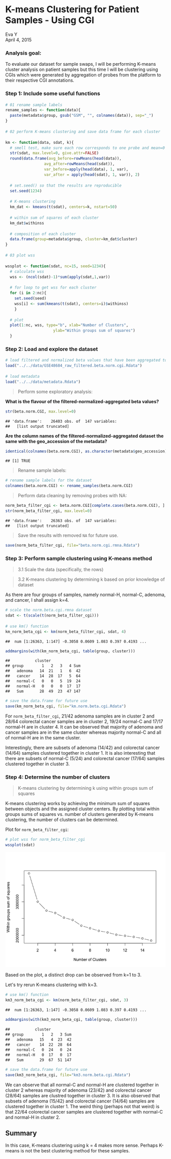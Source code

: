 # K-means Clustering for Patient Samples - Using CGI
Eva Y  
April 4, 2015  

### Analysis goal: 
To evaluate our dataset for sample swaps, I will be performing K-means cluster analysis on patient samples but this time I will be clustering using CGIs which were generated by aggregation of probes from the platform to their respective CGI annotations.


### Step 1: Include some useful functions

```r
# 01 rename sample labels
rename_samples <- function(data){
  paste(metadata$group, gsub("GSM", "", colnames(data)), sep="_")
}

# 02 perform K-means clustering and save data frame for each cluster

km <- function(data, sdat, k){
  # smell test, make sure each row corresponds to one probe and mean=0 and var=1
  str(sdat, max.level=0, give.attr=FALSE)
  round(data.frame(avg_before=rowMeans(head(data)),
                 avg_after=rowMeans(head(sdat)),
                 var_before=apply(head(data), 1, var),
                 var_after = apply(head(sdat), 1, var)), 2)
  
  # set.seed() so that the results are reproducible
  set.seed(1234)
  
  # K-means clustering
  km_dat <- kmeans(t(sdat), centers=k, nstart=50)
  
  # within sum of squares of each cluster
  km_dat$withinss
  
  # composition of each cluster
  data.frame(group=metadata$group, cluster=km_dat$cluster)
}

# 03 plot wss

wssplot <- function(sdat, nc=15, seed=1234){
  # calculate wss
  wss <- (ncol(sdat)-1)*sum(apply(sdat,1,var))
  
  # for loop to get wss for each cluster
  for (i in 2:nc){
    set.seed(seed)
    wss[i] <- sum(kmeans(t(sdat), centers=i)$withinss)
    }
  
  # plot
  plot(1:nc, wss, type="b", xlab="Number of Clusters",
                     ylab="Within groups sum of squares")
  }
```


### Step 2: Load and explore the dataset

```r
# load filtered and normalized beta values that have been aggregated to respective CGI
load("../../data/GSE48684_raw_filtered.beta.norm.cgi.Rdata")

# load metadata
load("../../data/metadata.Rdata")
```

> Perform some exploratory analysis: 

**What is the flavour of the filtered-normalized-aggregated beta values?**

```r
str(beta.norm.CGI, max.level=0)
```

```
## 'data.frame':	26403 obs. of  147 variables:
##   [list output truncated]
```

**Are the column names of the filtered-normalized-aggregated dataset the same with the geo_accession of the metadata?**

```r
identical(colnames(beta.norm.CGI), as.character(metadata$geo_accession))
```

```
## [1] TRUE
```

> Rename sample labels:


```r
# rename sample labels for the dataset
colnames(beta.norm.CGI) <- rename_samples(beta.norm.CGI)
```

> Perform data cleaning by removing probes with NA:


```r
norm_beta_filter_cgi <- beta.norm.CGI[complete.cases(beta.norm.CGI), ]
str(norm_beta_filter_cgi, max.level=0)
```

```
## 'data.frame':	26363 obs. of  147 variables:
##   [list output truncated]
```

> Save the results with removed `NA` for future use. 


```r
save(norm_beta_filter_cgi, file="beta.norm.cgi.rmna.Rdata")
```


### Step 3: Perform sample clustering using K-means method
> 3.1 Scale the data (specifically, the rows)

> 3.2 K-means clustering by determining k based on prior knowledge of dataset

As there are four groups of samples, namely normal-H, normal-C, adenoma, and cancer, I shall assign k=4.

```r
# scale the norm.beta.cgi.rmna dataset
sdat <- t(scale(t(norm_beta_filter_cgi)))

# use km() function
km_norm_beta_cgi <- km(norm_beta_filter_cgi, sdat, 4)
```

```
##  num [1:26363, 1:147] -0.3058 0.0609 1.083 0.397 0.4193 ...
```

```r
addmargins(with(km_norm_beta_cgi, table(group, cluster)))
```

```
##           cluster
## group        1   2   3   4 Sum
##   adenoma   14  21   1   6  42
##   cancer    14  28  17   5  64
##   normal-C   0   0   5  19  24
##   normal-H   0   0   0  17  17
##   Sum       28  49  23  47 147
```

```r
# save the data.frame for future use
save(km_norm_beta_cgi, file="km.norm.beta.cgi.Rdata")
```

For `norm_beta_filter_cgi`, 21/42 adenoma samples are in cluster 2 and 28/64 colorectal cancer samples are in cluster 2, 19/24 normal-C and 17/17 normal-H are in cluster 4. It can be observed that majority of adenoma and cancer samples are in the same cluster whereas majority normal-C and all of normal-H are in the same cluster. 

Interestingly, there are subsets of adenoma (14/42) and colorectal cancer (14/64) samples clustered together in cluster 1. It is also interesting that there are subsets of normal-C (5/24) and colorectal cancer (17/64) samples clustered together in cluster 3. 

### Step 4: Determine the number of clusters

> K-means clustering by determining k using within groups sum of squares

K-means clustering works by achieving the minimum sum of squares between objects and the assigned cluster centers. By plotting total within groups sums of squares vs. number of clusters generated by K-means clustering, the number of clusters can be determined. 

Plot for `norm_beta_filter_cgi`:

```r
# plot wss for norm_beta_filter_cgi
wssplot(sdat)
```

![](kmeans_cgi_files/figure-html/unnamed-chunk-9-1.png) 

Based on the plot, a distinct drop can be observed from k=1 to 3. 

Let's try rerun K-means clustering with k=3.

```r
# use km() function
km3_norm_beta_cgi <- km(norm_beta_filter_cgi, sdat, 3)
```

```
##  num [1:26363, 1:147] -0.3058 0.0609 1.083 0.397 0.4193 ...
```

```r
addmargins(with(km3_norm_beta_cgi, table(group, cluster)))
```

```
##           cluster
## group        1   2   3 Sum
##   adenoma   15   4  23  42
##   cancer    14  22  28  64
##   normal-C   0  24   0  24
##   normal-H   0  17   0  17
##   Sum       29  67  51 147
```

```r
# save the data.frame for future use
save(km3_norm_beta_cgi, file="km3.norm.beta.cgi.Rdata")
```

We can observe that all normal-C and normal-H are clustered together in cluster 2 whereas majority of adenoma (23/42) and colorectal cancer (28/64) samples are clustred together in cluster 3. It is also observed that subsets of adenoma (15/42) and colorectal cancer (14/64) samples are clustered together in cluster 1. The weird thing (perhaps not that weird) is that 22/64 colorectal cancer samples are clustered together with normal-C and normal-H in cluster 2. 

## Summary
In this case, K-means clustering using k = 4 makes more sense. Perhaps K-means is not the best clustering method for these samples.
